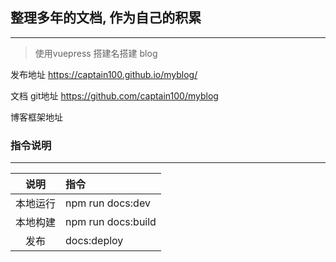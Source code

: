 ## 整理多年的文档, 作为自己的积累
--------

> 使用vuepress 搭建名搭建 blog 

发布地址
https://captain100.github.io/myblog/

文档 git地址
https://github.com/captain100/myblog

博客框架地址


### 指令说明
-------
|说明|指令|
|:---:|:---|
|本地运行|npm run docs:dev|
|本地构建|npm run docs:build|
|发布|docs:deploy|
